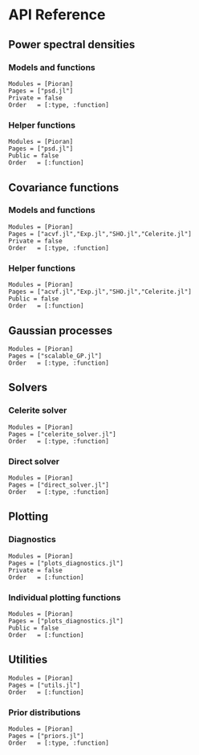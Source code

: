 # API Reference


## Power spectral densities

### Models and functions

```@autodocs
Modules = [Pioran]
Pages = ["psd.jl"]
Private = false
Order   = [:type, :function]
```

### Helper functions
```@autodocs
Modules = [Pioran]
Pages = ["psd.jl"]
Public = false
Order   = [:function]
```
## Covariance functions

### Models and functions

```@autodocs
Modules = [Pioran]
Pages = ["acvf.jl","Exp.jl","SHO.jl","Celerite.jl"]
Private = false
Order   = [:type, :function]
```

### Helper functions
```@autodocs
Modules = [Pioran]
Pages = ["acvf.jl","Exp.jl","SHO.jl","Celerite.jl"]
Public = false
Order   = [:function]
```

## Gaussian processes

```@autodocs
Modules = [Pioran]
Pages = ["scalable_GP.jl"]
Order   = [:type, :function]
```

## Solvers

### Celerite solver

```@autodocs
Modules = [Pioran]
Pages = ["celerite_solver.jl"]
Order   = [:type, :function]
```

### Direct solver

```@autodocs
Modules = [Pioran]
Pages = ["direct_solver.jl"]
Order   = [:type, :function]
```
## Plotting

### Diagnostics
```@autodocs
Modules = [Pioran]
Pages = ["plots_diagnostics.jl"]
Private = false
Order   = [:function]
```

### Individual plotting functions
```@autodocs
Modules = [Pioran]
Pages = ["plots_diagnostics.jl"]
Public = false
Order   = [:function]
```

## Utilities

```@autodocs
Modules = [Pioran]
Pages = ["utils.jl"]
Order   = [:function]
```

### Prior distributions
```@autodocs
Modules = [Pioran]
Pages = ["priors.jl"]
Order   = [:type, :function]
```